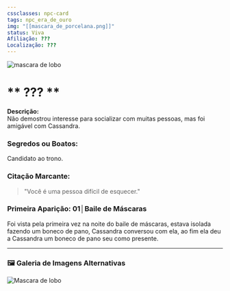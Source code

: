 ```yaml
---
cssclasses: npc-card
tags: npc_era_de_ouro
img: "[[mascara_de_porcelana.png]]"
status: Viva
Afiliação: ???
Localização: ???
---
```


<img src="mascara_de_porcelana.png" alt="mascara de lobo" />

# ** ??? **
**Descrição:**  
Não demostrou interesse para socializar com muitas pessoas, mas foi amigável com Cassandra.


### **Segredos ou Boatos:**  
Candidato ao trono.

### **Citação Marcante:**  
> "Você é uma pessoa difícil de esquecer."

### **Primeira Aparição:** 01│Baile de Máscaras
Foi vista pela primeira vez na noite do baile de máscaras, estava isolada fazendo um boneco de pano, Cassandra conversou com ela, ao fim ela deu a Cassandra um boneco de pano seu como presente.


---

### 🖼️ **Galeria de Imagens Alternativas**

<div class="npc-gallery">
    <img src="mascara_de_porcelana.png" alt="Mascara de lobo" />
</div>
